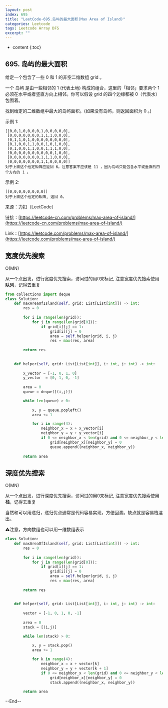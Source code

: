 ```yaml
---
layout: post
index: 695
title: "LeetCode-695.岛屿的最大面积(Max Area of Island)"
categories: Leetcode
tags: Leetcode Array DFS
excerpt: ""
---
```


* content
{:toc}

## 695. 岛屿的最大面积

给定一个包含了一些 0 和 1 的非空二维数组 grid 。

一个 岛屿 是由一些相邻的 1 (代表土地) 构成的组合，这里的「相邻」要求两个 1 必须在水平或者竖直方向上相邻。你可以假设 grid 的四个边缘都被 0（代表水）包围着。

找到给定的二维数组中最大的岛屿面积。(如果没有岛屿，则返回面积为 0 。)

示例 1:

```
[[0,0,1,0,0,0,0,1,0,0,0,0,0],
 [0,0,0,0,0,0,0,1,1,1,0,0,0],
 [0,1,1,0,1,0,0,0,0,0,0,0,0],
 [0,1,0,0,1,1,0,0,1,0,1,0,0],
 [0,1,0,0,1,1,0,0,1,1,1,0,0],
 [0,0,0,0,0,0,0,0,0,0,1,0,0],
 [0,0,0,0,0,0,0,1,1,1,0,0,0],
 [0,0,0,0,0,0,0,1,1,0,0,0,0]]
对于上面这个给定矩阵应返回 6。注意答案不应该是 11 ，因为岛屿只能包含水平或垂直的四个方向的 1 。
```

示例 2:

```
[[0,0,0,0,0,0,0,0]]
对于上面这个给定的矩阵, 返回 0。
```


来源：力扣（LeetCode）

链接：[https://leetcode-cn.com/problems/max-area-of-island/](https://leetcode-cn.com/problems/max-area-of-island/)

Link：[https://leetcode.com/problems/max-area-of-island/](https://leetcode.com/problems/max-area-of-island/)

## 宽度优先搜索

O(MN)

从一个点出发，进行宽度优先搜索，访问过的用0来标记, 注意宽度优先搜索使用**队列**，记得去重复

```python
from collections import deque
class Solution:
    def maxAreaOfIsland(self, grid: List[List[int]]) -> int:
        res = 0
        
        for i in range(len(grid)):
            for j in range(len(grid[0])):
                if grid[i][j] == 1:
                    grid[i][j] = 0
                    area = self.helper(grid, i, j)
                    res = max(res, area)
                    
        return res
        
        
    def helper(self, grid: List[List[int]], i: int, j: int) -> int:
        
        x_vector = [-1, 0, 1, 0]
        y_vector  = [0, 1, 0, -1]
        
        area = 0
        queue = deque([(i,j)])

        while len(queue) > 0:
            
            x, y = queue.popleft()
            area += 1

            for i in range(4):
                neighbor_x = x + x_vector[i]
                neighbor_y = y + y_vector[i]
                if 0 <= neighbor_x < len(grid) and 0 <= neighbor_y < len(grid[0]) and grid[neighbor_x][neighbor_y] == 1:
                    grid[neighbor_x][neighbor_y] = 0
                    queue.append((neighbor_x, neighbor_y))
            
        return area
```

## 深度优先搜索

O(MN)

从一个点出发，进行深度优先搜索，访问过的用0来标记, 注意宽度优先搜索使用**栈**，记得去重复

当然和可以用递归，递归优点通常是代码容易实现，方便回溯。缺点就是容易栈溢出。

⚠️注意，方向数组也可以用一维数组表示

```python
class Solution:
    def maxAreaOfIsland(self, grid: List[List[int]]) -> int:
        res = 0
        
        for i in range(len(grid)):
            for j in range(len(grid[0])):
                if grid[i][j] == 1:
                    grid[i][j] = 0
                    area = self.helper(grid, i, j)
                    res = max(res, area)
                    
        return res
        
        
    def helper(self, grid: List[List[int]], i: int, j: int) -> int:
        
        vector = [-1, 0, 1, 0, -1]
        
        area = 0
        stack = [(i,j)]

        while len(stack) > 0:
            
            x, y = stack.pop()
            area += 1

            for k in range(4):
                neighbor_x = x + vector[k]
                neighbor_y = y + vector[k + 1]
                if 0 <= neighbor_x < len(grid) and 0 <= neighbor_y < len(grid[0]) and grid[neighbor_x][neighbor_y] == 1:
                    grid[neighbor_x][neighbor_y] = 0
                    stack.append((neighbor_x, neighbor_y))
            
        return area
```

--End--


